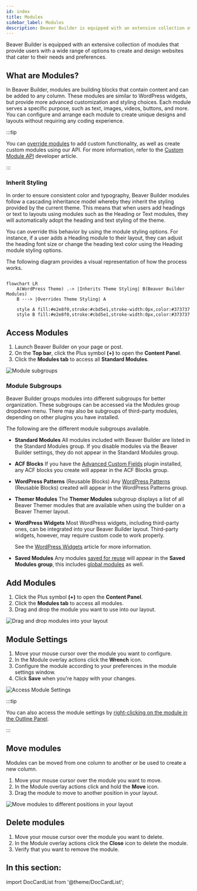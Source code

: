 ```yaml
---
id: index
title: Modules
sidebar_label: Modules
description: Beaver Builder is equipped with an extensive collection of modules that provide users with a wide range of options to create and design websites that cater to their needs and preferences.
---
```


<head>
  <body className="mermaid-module-diagram" />
</head>

Beaver Builder is equipped with an extensive collection of modules that provide users with a wide range of options to create and design websites that cater to their needs and preferences.

## What are Modules?

In Beaver Builder, modules are building blocks that contain content and can be added to any column. These modules are similar to WordPress widgets, but provide more advanced customization and styling choices. Each module serves a specific purpose, such as text, images, videos, buttons, and more. You can configure and arrange each module to create unique designs and layouts without requiring any coding experience.

:::tip

You can [override modules](/beaver-builder/developer/custom-modules/18-override-modules.md) to add custom functionality, as well as create custom modules using our API. For more information, refer to the [Custom Module API](/beaver-builder/developer/custom-modules/index.md) developer article.

:::

### Inherit Styling

In order to ensure consistent color and typography, Beaver Builder modules follow a cascading inheritance model whereby they inherit the styling provided by the current theme. This means that when users add headings or text to layouts using modules such as the Heading or Text modules, they will automatically adopt the heading and text styling of the theme.

You can override this behavior by using the module styling options. For instance, if a user adds a Heading module to their layout, they can adjust the heading font size or change the heading text color using the Heading module styling options.

The following diagram provides a visual representation of how the process works.

```mermaid

flowchart LR
    A(WordPress Theme) .-> |Inherits Theme Styling| B(Beaver Builder Modules)
    B ---> |Overrides Theme Styling| A

    style A fill:#e2e8f0,stroke:#cbd5e1,stroke-width:0px,color:#373737
    style B fill:#e2e8f0,stroke:#cbd5e1,stroke-width:0px,color:#373737

```

## Access Modules

1. Launch Beaver Builder on your page or post.
2. On the **Top bar**, click the Plus symbol **(+)** to open the **Content Panel**.
3. Click the **Modules tab** to access all **Standard Modules**.

![Module subgroups](/img/beaver-builder/modules--index--1.jpg)

### Module Subgroups

Beaver Builder groups modules into different subgroups for better organization. These subgroups can be accessed via the Modules group dropdown menu. There may also be subgroups of third-party modules, depending on other plugins you have installed.

The following are the different module subgroups available.

- **Standard Modules**
  All modules included with Beaver Builder are listed in the Standard Modules group. If you disable modules via the Beaver Builder settings, they do not appear in the Standard Modules group.

- **ACF Blocks**
  If you have the [Advanced Custom Fields](https://www.advancedcustomfields.com/) plugin installed, any ACF blocks you create will appear in the ACF Blocks group.

- **WordPress Patterns** (Reusable Blocks)
  Any [WordPress Patterns](https://wordpress.org/support/article/reusable-blocks/) (Reusable Blocks) created will appear in the WordPress Patterns group.

- **Themer Modules**
  The **Themer Modules** subgroup displays a list of all Beaver Themer modules that are available when using the builder on a Beaver Themer layout.

- **WordPress Widgets**
  Most WordPress widgets, including third-party ones, can be integrated into your Beaver Builder layout. Third-party widgets, however, may require custom code to work properly.

  See the [WordPress Widgets](widgets.md) article for more information.

- **Saved Modules**
  Any modules [saved for reuse](../saved-content.md) will appear in the **Saved Modules group**, this includes [global modules](#global-saved-module) as well.

## Add Modules

1. Click the Plus symbol **(+)** to open the **Content Panel**.
2. Click the **Modules tab** to access all modules.
3. Drag and drop the module you want to use into our layout.

![Drag and drop modules into your layout](/img/beaver-builder/modules--index--2.jpg)

## Module Settings

1. Move your mouse cursor over the module you want to configure.
2. In the Module overlay actions click the **Wrench** <i className="fas fa-wrench"></i> icon.
3. Configure the module according to your preferences in the module settings window.
4. Click **Save** when you're happy with your changes.

![Access Module Settings](/img/beaver-builder/modules--index--3.jpg)

:::tip

You can also access the module settings by [right-clicking on the module in the Outline Panel](user-interface/outline-panel.md#right-click).

:::

## Move modules

Modules can be moved from one column to another or be used to create a new column.

1. Move your mouse cursor over the module you want to move.
2. In the Module overlay actions click and hold the **Move** <i className="fas fa-arrows-alt"></i> icon.
3. Drag the module to move to another position in your layout.

![Move modules to different positions in your layout](/img/beaver-builder/modules--index--4.jpg)

## Delete modules

1. Move your mouse cursor over the module you want to delete.
2. In the Module overlay actions click the **Close** <i className="fas fa-times"></i> icon to delete the module.
3. Verify that you want to remove the module.

## In this section:

import DocCardList from '@theme/DocCardList';

<DocCardList />
